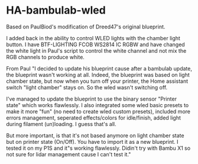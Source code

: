 # HA-bambulab-wled
Based on PaulBiod's modification of Dreed47's original blueprint.

I added back in the ability to control WLED lights with the chamber light button. 
I have BTF-LIGHTING FCOB WS2814 IC RGBW and have changed the white light in Paul's script to control the white channel and not mix the RGB channels to produce white.


From Paul "I decided to update his blueprint cause after a bambulab update, the blueprint wasn't working at all. Indeed, the blueprint was based on light chamber state, but now when you turn off your printer, the Home assistant switch "light chamber" stays on. So the wled wasn't switching off. 

I've managed to update the blueprint to use the binary sensor "Printer state" which works flawlessly.
I also integrated some wled basic presets to make it more "fun" (no need to create wled custom presets), included more errors management, seperated effects/colors for idle/finish, added light during filament (un)loading. I guess that's all.

But more important, is that it's not based anymore on light chamber state but on printer state (On/Off).
You have to import it as a new blueprint.
I tested it on my P1S and it"s working flawlessly. Didin't try with Bambu X1 so not sure for lidar management cause I can't test it."
